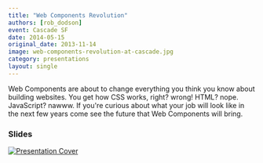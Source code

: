 ```yaml
---
title: "Web Components Revolution"
authors: [rob_dodson]
event: Cascade SF
date: 2014-05-15
original_date: 2013-11-14
image: web-components-revolution-at-cascade.jpg
category: presentations
layout: single
---
```


Web Components are about to change everything you think you know about building websites. You get how CSS works, right? wrong! HTML? nope. JavaScript? nawww. If you're curious about what your job will look like in the next few years come see the future that Web Components will bring.

<!-- Excerpt -->

### Slides

<a href="http://robdodson.me/webcomponents-cascade">
    <img src="../../img/stories/web-components-revolution-at-cascade-cover.jpg" alt="Presentation Cover">
</a>
